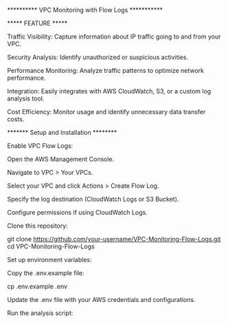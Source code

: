 ********** VPC Monitoring with Flow Logs ***********

***** FEATURE *****



Traffic Visibility: Capture information about IP traffic going to and from your VPC.

Security Analysis: Identify unauthorized or suspicious activities.

Performance Monitoring: Analyze traffic patterns to optimize network performance.

Integration: Easily integrates with AWS CloudWatch, S3, or a custom log analysis tool.

Cost Efficiency: Monitor usage and identify unnecessary data transfer costs.



******* Setup and Installation ********

Enable VPC Flow Logs:

Open the AWS Management Console.

Navigate to VPC > Your VPCs.

Select your VPC and click Actions > Create Flow Log.

Specify the log destination (CloudWatch Logs or S3 Bucket).

Configure permissions if using CloudWatch Logs.



Clone this repository:

git clone https://github.com/your-username/VPC-Monitoring-Flow-Logs.git
cd VPC-Monitoring-Flow-Logs

Set up environment variables:

Copy the .env.example file:

cp .env.example .env

Update the .env file with your AWS credentials and configurations.

Run the analysis script:

 
